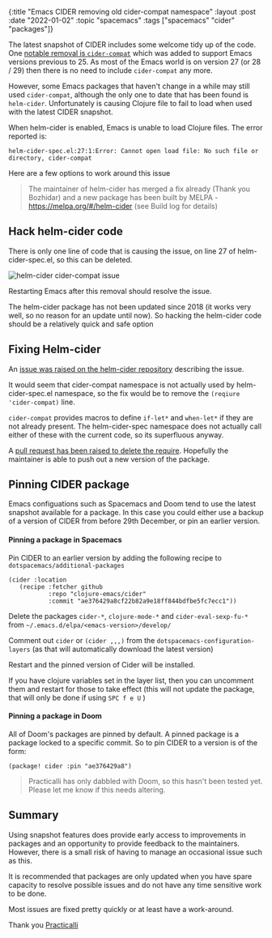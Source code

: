 {:title "Emacs CIDER removing old cider-compat namespace"
:layout :post
:date "2022-01-02"
:topic "spacemacs"
:tags  ["spacemacs" "cider" "packages"]}

The latest snapshot of CIDER includes some welcome tidy up of the code.  One [notable removal is `cider-compat`](https://github.com/clojure-emacs/cider/commit/c60598fa4df6cdd3331c29b8e319cc23de1b7cc6) which was added to support Emacs versions previous to 25.  As most of the Emacs world is on version 27 (or 28 / 29) then there is no need to include `cider-compat` any more.

However, some Emacs packages that haven't change in a while may still used `cider-compat`, although the only one to date that has been found is `helm-cider`.  Unfortunately is causing Clojure file to fail to load when used with the latest CIDER snapshot.

When helm-cider is enabled, Emacs is unable to load Clojure files.  The error reported is:

```
helm-cider-spec.el:27:1:Error: Cannot open load file: No such file or directory, cider-compat
```

Here are a few options to work around this issue

> The maintainer of helm-cider has merged a fix already (Thank you Bozhidar) and a new package has been built by MELPA - https://melpa.org/#/helm-cider (see Build log for details)


<!-- more -->


## Hack helm-cider code

There is only one line of code that is causing the issue, on line 27 of helm-cider-spec.el, so this can be deleted.

![helm-cider cider-compat issue](https://raw.githubusercontent.com/practicalli/graphic-design/live/spacemacs/screenshots/emacs-helm-cider-spec-compat-line.png)

Restarting Emacs after this removal should resolve the issue.

The helm-cider package has not been updated since 2018 (it works very well, so no reason for an update until now).  So hacking the helm-cider code should be a relatively quick and safe option

## Fixing Helm-cider

An [issue was raised on the helm-cider repository](https://github.com/clojure-emacs/helm-cider/issues/12) describing the issue.

It would seem that cider-compat namespace is not actually used by helm-cider-spec.el namespace, so the fix would be to remove the `(reqiure 'cider-compat)` line.

`cider-compat` provides macros to define `if-let*` and `when-let*` if they are not already present.  The helm-cider-spec namespace does not actually call either of these with the current code, so its superfluous anyway.

A [pull request has been raised to delete the require](https://github.com/clojure-emacs/helm-cider/pull/13).  Hopefully the maintainer is able to push out a new version of the package.


## Pinning CIDER package

Emacs configuations such as Spacemacs and Doom tend to use the latest snapshot available for a package.  In this case you could either use a backup of a version of CIDER from before 29th December, or pin an earlier version.


#### Pinning a package in Spacemacs

Pin CIDER to an earlier version by adding the following recipe to `dotspacemacs/additional-packages`

```elisp
(cider :location
   (recipe :fetcher github
           :repo "clojure-emacs/cider"
           :commit "ae376429a8cf22b82a9e18ff844bdfbe5fc7ecc1"))
```

Delete the packages `cider-*`, `clojure-mode-*` and `cider-eval-sexp-fu-*` from `~/.emacs.d/elpa/<emacs-version>/develop/`

Comment out `cider` or `(cider ,,,)` from the `dotspacemacs-configuration-layers` (as that will automatically download the latest version)

Restart and the pinned version of Cider will be installed.

If you have clojure variables set in the layer list, then you can uncomment them and restart for those to take effect (this will not update the package, that will only be done if using `SPC f e U` )


#### Pinning a package in Doom

All of Doom's packages are pinned by default. A pinned package is a package locked to a specific commit. So to pin CIDER to a version is of the form:

```elisp
(package! cider :pin "ae376429a8")
```

> Practicalli has only dabbled with Doom, so this hasn't been tested yet.  Please let me know if this needs altering.


## Summary

Using snapshot features does provide early access to improvements in packages and an opportunity to provide feedback to the maintainers.  However, there is a small risk of having to manage an occasional issue such as this.

It is recommended that packages are only updated when you have spare capacity to resolve possible issues and do not have any time sensitive work to be done.

Most issues are fixed pretty quickly or at least have a work-around.

Thank you
[Practicalli](https://practical.li/)
